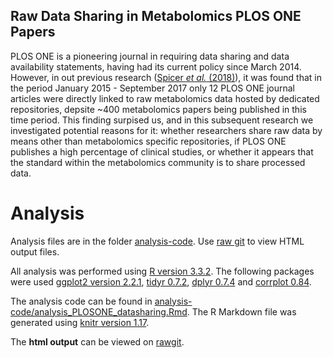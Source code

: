 ## Raw Data Sharing in Metabolomics PLOS ONE Papers

PLOS ONE is a pioneering journal in requiring data sharing and data availability statements, having had its current policy since March 2014. However, in out previous research ([Spicer *et al.* (2018)](https://doi.org/10.1007/s11306-017-1309-5)), it was found that in the period January 2015 - September 2017 only 12 PLOS ONE journal articles were directly linked to raw metabolomics data hosted by dedicated repositories, depsite ~400 metabolomics papers being published in this time period. This finding surpised us, and in this subsequent research we investigated potential reasons for it: whether researchers share raw data by means other than metabolomics specific repositories, if PLOS ONE publishes a high percentage of clinical studies, or whether it appears that the standard within the metabolomics community is to share processed data.

# Analysis

Analysis files are in the folder [analysis-code](https://github.com/RASpicer/PLOSONE_Metabolomics_Data_Sharing/tree/master/analysis_code). Use [raw git](https://rawgit.com/) to view HTML output files.

All analysis was performed using [R version 3.3.2](https://cran.r-project.org/). The following packages were used [ggplot2 version 2.2.1](https://cran.r-project.org/web/packages/ggplot2/index.html), [tidyr 0.7.2](https://cran.r-project.org/web/packages/tidyr/index.html), [dplyr 0.7.4](https://cran.r-project.org/web/packages/dplyr/index.html) and [corrplot 0.84](https://cran.r-project.org/web/packages/corrplot/index.html).

The analysis code can be found in [analysis-code/analysis_PLOSONE_datasharing.Rmd](https://github.com/RASpicer/PLOSONE_Metabolomics_Data_Sharing/tree/master/analysis_code/analysis_PLOSONE_datasharing.Rmd). The R Markdown file was generated using [knitr version 1.17](https://cran.r-project.org/web/packages/knitr/index.html). 

The <b>html output</b> can be viewed on [rawgit](https://cdn.rawgit.com/RASpicer/PLOSONE_Metabolomics_Data_Sharing/tree/master/analysis_code/analysis_PLOSONE_datasharing.html).
 
